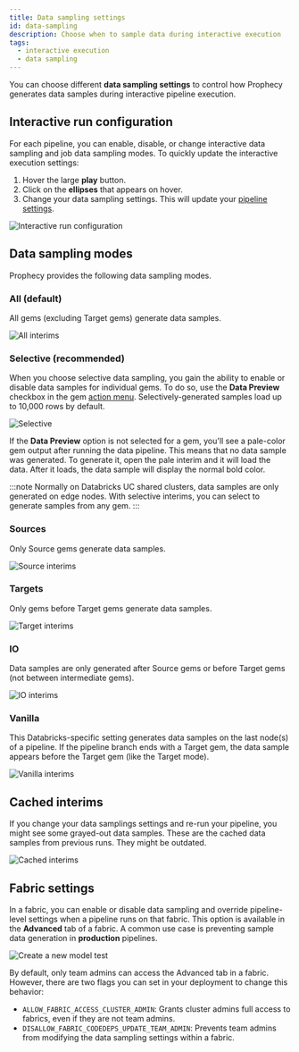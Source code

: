 ```yaml
---
title: Data sampling settings
id: data-sampling
description: Choose when to sample data during interactive execution
tags:
  - interactive execution
  - data sampling
---
```


You can choose different **data sampling settings** to control how Prophecy generates data samples during interactive pipeline execution.

## Interactive run configuration

For each pipeline, you can enable, disable, or change interactive data sampling and job data sampling modes. To quickly update the interactive execution settings:

1. Hover the large **play** button.
1. Click on the **ellipses** that appears on hover.
1. Change your data sampling settings. This will update your [pipeline settings](docs/Spark/pipelines/pipeline-settings.md#run-settings).

![Interactive run configuration](img/interactive-run-config.png)

## Data sampling modes

Prophecy provides the following data sampling modes.

### All (default)

All gems (excluding Target gems) generate data samples.

![All interims](img/all-interims.png)

### Selective (recommended)

When you choose selective data sampling, you gain the ability to enable or disable data samples for individual gems. To do so, use the **Data Preview** checkbox in the gem [action menu](docs/Spark/gems/gems.md). Selectively-generated samples load up to 10,000 rows by default.

![Selective](img/selective-interims.png)

If the **Data Preview** option is not selected for a gem, you'll see a pale-color gem output after running the data pipeline. This means that no data sample was generated. To generate it, open the pale interim and it will load the data. After it loads, the data sample will display the normal bold color.

:::note
Normally on Databricks UC shared clusters, data samples are only generated on edge nodes. With selective interims, you can select to generate samples from any gem.
:::

### Sources

Only Source gems generate data samples.

![Source interims](img/source-interims.png)

### Targets

Only gems before Target gems generate data samples.

![Target interims](img/target-interims.png)

### IO

Data samples are only generated after Source gems or before Target gems (not between intermediate gems).

![IO interims](img/io-interims.png)

### Vanilla

This Databricks-specific setting generates data samples on the last node(s) of a pipeline. If the pipeline branch ends with a Target gem, the data sample appears before the Target gem (like the Target mode).

![Vanilla interims](img/vanilla-interims.png)

## Cached interims

If you change your data samplings settings and re-run your pipeline, you might see some grayed-out data samples. These are the cached data samples from previous runs. They might be outdated.

![Cached interims](img/cached-interims.png)

## Fabric settings

In a fabric, you can enable or disable data sampling and override pipeline-level settings when a pipeline runs on that fabric. This option is available in the **Advanced** tab of a fabric. A common use case is preventing sample data generation in **production** pipelines.

![Create a new model test](./img/limit-data-preview-interims.png)

By default, only team admins can access the Advanced tab in a fabric. However, there are two flags you can set in your deployment to change this behavior:

- `ALLOW_FABRIC_ACCESS_CLUSTER_ADMIN`: Grants cluster admins full access to fabrics, even if they are not team admins.
- `DISALLOW_FABRIC_CODEDEPS_UPDATE_TEAM_ADMIN`: Prevents team admins from modifying the data sampling settings within a fabric.
